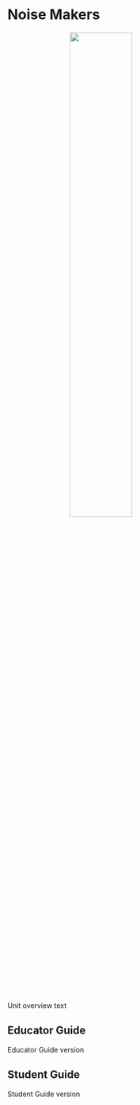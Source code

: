 # Noise Makers
<img src="img/noiseMakers.png" width="50%" style="display: block; margin: auto;" />
Unit overview text

## Educator Guide
Educator Guide version

## Student Guide
Student Guide version
